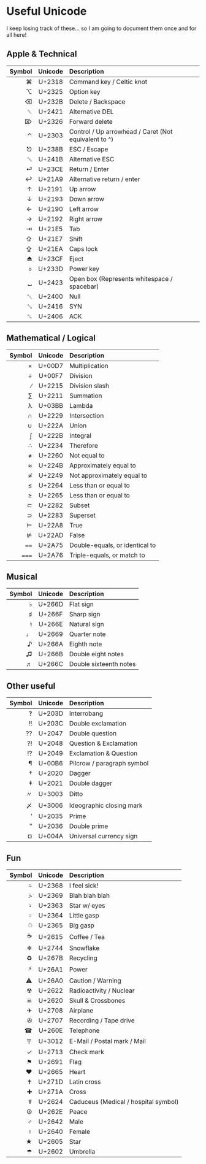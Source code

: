 Useful Unicode
==============

I keep losing track of these… so I am going to document them once and for all here!

Apple & Technical
-----------------
 Symbol | Unicode | Description
-------:|:-------:|:------------
 ⌘      | U+2318  | Command key / Celtic knot
 ⌥      | U+2325  | Option key
 ⌫      | U+232B  | Delete / Backspace
 ␡      | U+2421  | Alternative DEL
 ⌦      | U+2326  | Forward delete
 ⌃      | U+2303  | Control / Up arrowhead / Caret (Not equivalent to ^)
 ⎋      | U+238B  | ESC / Escape
 ␛      | U+241B  | Alternative ESC
 ⏎      | U+23CE  | Return / Enter
 ↩      | U+21A9  | Alternative return / enter
 ↑      | U+2191  | Up arrow
 ↓      | U+2193  | Down arrow
 ←      | U+2190  | Left arrow
 →      | U+2192  | Right arrow
 ⇥      | U+21E5  | Tab
 ⇧      | U+21E7  | Shift
 ⇪      | U+21EA  | Caps lock
 ⏏      | U+23CF  | Eject
 ⌽      | U+233D  | Power key
 ␣      | U+2423  | Open box (Represents whitespace / spacebar)
 ␀      | U+2400  | Null
 ␖      | U+2416  | SYN
 ␆      | U+2406  | ACK

Mathematical / Logical
----------------------
 Symbol | Unicode | Description
-------:|:-------:|:------------
 ×      | U+00D7  | Multiplication
 ÷      | U+00F7  | Division
 ∕      | U+2215  | Division slash
 ∑      | U+2211  | Summation
 λ      | U+03BB  | Lambda
 ∩      | U+2229  | Intersection
 ∪      | U+222A  | Union
 ∫      | U+222B  | Integral
 ∴      | U+2234  | Therefore
 ≠      | U+2260  | Not equal to
 ≈      | U+224B  | Approximately equal to
 ≉      | U+2249  | Not approximately equal to
 ≤      | U+2264  | Less than or equal to
 ≥      | U+2265  | Less than or equal to
 ⊂      | U+2282  | Subset
 ⊃      | U+2283  | Superset
 ⊨      | U+22A8  | True
 ⊭      | U+22AD  | False
 ⩵      | U+2A75  | Double-equals, or identical to
 ⩶      | U+2A76  | Triple-equals, or match to

Musical
-------
 Symbol | Unicode | Description
-------:|:-------:|:-----------
 ♭      | U+266D  | Flat sign
 ♯      | U+266F  | Sharp sign
 ♮      | U+266E  | Natural sign
 ♩      | U+2669  | Quarter note
 ♪      | U+266A  | Eighth note
 ♫      | U+266B  | Double eight notes
 ♬      | U+266C  | Double sixteenth notes

Other useful
------------
 Symbol | Unicode | Description
-------:|:-------:|:------------
 ‽      | U+203D  | Interrobang
 ‼      | U+203C  | Double exclamation
 ⁇      | U+2047  | Double question
 ⁈      | U+2048  | Question & Exclamation
 ⁉      | U+2049  | Exclamation & Question
 ¶      | U+00B6  | Pilcrow / paragraph symbol
 †      | U+2020  | Dagger
 ‡      | U+2021  | Double dagger
 〃      | U+3003  | Ditto
 〆      | U+3006  | Ideographic closing mark
 ‵      | U+2035  | Prime
 ‶      | U+2036  | Double prime
 ¤      | U+004A  | Universal currency sign

Fun
---
 Symbol | Unicode | Description
-------:|:-------:|:------------
 ⍨      | U+2368  | I feel sick!
 ⍩      | U+2369  | Blah blah blah
 ⍣      | U+2363  | Star w/ eyes
 ⍤      | U+2364  | Little gasp
 ⍥      | U+2365  | Big gasp
 ☕      | U+2615  | Coffee / Tea
 ❄      | U+2744  | Snowflake
 ♻      | U+267B  | Recycling
 ⚡      | U+26A1  | Power
 ⚠      | U+26A0  | Caution / Warning
 ☢      | U+2622  | Radioactivity / Nuclear
 ☠      | U+2620  | Skull & Crossbones
 ✈      | U+2708  | Airplane
 ✇      | U+2707  | Recording / Tape drive
 ☎      | U+260E  | Telephone
 〒      | U+3012  | E-Mail / Postal mark / Mail
 ✓      | U+2713  | Check mark
 ⚑      | U+2691  | Flag
 ♥      | U+2665  | Heart
 ✝      | U+271D  | Latin cross
 ✚      | U+271A  | Cross
 ☤      | U+2624  | Caduceus (Medical / hospital symbol)
 ☮      | U+262E  | Peace
 ♂      | U+2642  | Male
 ♀      | U+2640  | Female
 ★      | U+2605  | Star
 ☂      | U+2602  | Umbrella
